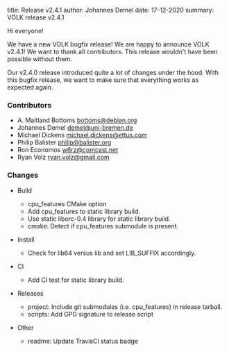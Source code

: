 title: Release v2.4.1
author: Johannes Demel
date: 17-12-2020
summary: VOLK release v2.4.1

Hi everyone!

We have a new VOLK bugfix release! We are happy to announce VOLK v2.4.1! We want to thank all contributors. This release wouldn't have been possible without them.

Our v2.4.0 release introduced quite a lot of changes under the hood. With this bugfix release, we want to make sure that everything works as expected again.


### Contributors

* A. Maitland Bottoms <bottoms@debian.org>
* Johannes Demel <demel@uni-bremen.de>
* Michael Dickens <michael.dickens@ettus.com>
* Philip Balister <philip@balister.org>
* Ron Economos <w6rz@comcast.net>
* Ryan Volz <ryan.volz@gmail.com>


### Changes

* Build
    - cpu_features CMake option
    - Add cpu_features to static library build.
    - Use static liborc-0.4 library for static library build.
    - cmake: Detect if cpu_features submodule is present.

* Install
    - Check for lib64 versus lib and set LIB_SUFFIX accordingly.

* CI
    - Add CI test for static library build.

* Releases
    - project: Include git submodules (i.e. cpu_features) in release tarball.
    - scripts: Add GPG signature to release script

* Other
    - readme: Update TravisCI status badge
